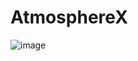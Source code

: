 # AtmosphereX
![image](https://github.com/user-attachments/assets/e8efa5e4-ff88-4376-a904-4a27a45050aa)

